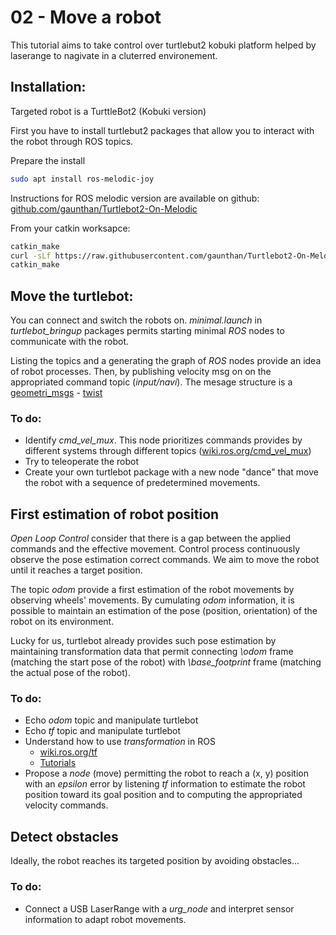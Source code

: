 # 02 - Move a robot

This tutorial aims to take control over turtlebut2 kobuki platform helped by laserange to nagivate in a cluterred environement.

## Installation:

Targeted robot is a TurttleBot2 (Kobuki version)

First you have to install turtlebut2 packages that allow you to interact with the robot through ROS topics.

Prepare the install

```bash
sudo apt install ros-melodic-joy
```

Instructions for ROS melodic version are available on github: [github.com/gaunthan/Turtlebot2-On-Melodic](https://github.com/gaunthan/Turtlebot2-On-Melodic)

From your catkin worksapce:

```bash
catkin_make
curl -sLf https://raw.githubusercontent.com/gaunthan/Turtlebot2-On-Melodic/master/install_basic.sh | bash
catkin_make
```

## Move the turtlebot:

You can connect and switch the robots on.
*minimal.launch* in *turtlebot_bringup* packages permits starting minimal *ROS* nodes to communicate with the robot.

Listing the topics and a generating the graph of *ROS* nodes provide an idea of robot processes.
Then, by publishing velocity msg on on the appropriated command topic (*input/navi*).
The mesage structure is a [geometri_msgs](https://wiki.ros.org/geometry_msgs) - [twist](http://docs.ros.org/api/geometry_msgs/html/msg/Twist.html)

### To do:

- Identify *cmd_vel_mux*. This node prioritizes commands provides by different systems through different topics ([wiki.ros.org/cmd_vel_mux](https://wiki.ros.org/cmd_vel_mux))
- Try to teleoperate the robot
- Create your own turtlebot package with a new node "dance" that move the robot with a sequence of predetermined movements.

## First estimation of robot position

*Open Loop Control* consider that there is a gap between the applied commands and the effective movement.
Control process continuously observe the pose estimation correct commands.
We aim to move the robot until it reaches a target position.

The topic *odom* provide a first estimation of the robot movements by observing wheels' movements.
By cumulating *odom* information, it is possible to maintain an estimation of the pose (position, orientation) of the robot on its environment.

Lucky for us, turtlebot already provides such pose estimation by maintaining transformation data that permit connecting *\odom* frame (matching the start pose of the robot) with *\base_footprint* frame (matching the actual pose of the robot).

### To do:

- Echo *odom* topic and manipulate turtlebot
- Echo *tf* topic and manipulate turtlebot
- Understand how to use *transformation* in ROS
  * [wiki.ros.org/tf](http://wiki.ros.org/tf)
  * [Tutorials](http://wiki.ros.org/tf/Tutorials)
- Propose a *node* (move) permitting the robot to reach a (x, y) position with an *epsilon* error by listening *tf* information to estimate the robot position toward its goal position and to computing the appropriated velocity commands.

## Detect obstacles

Ideally, the robot reaches its targeted position by avoiding obstacles...

### To do:
- Connect a USB LaserRange with a *urg_node* and interpret sensor information to adapt robot movements.
